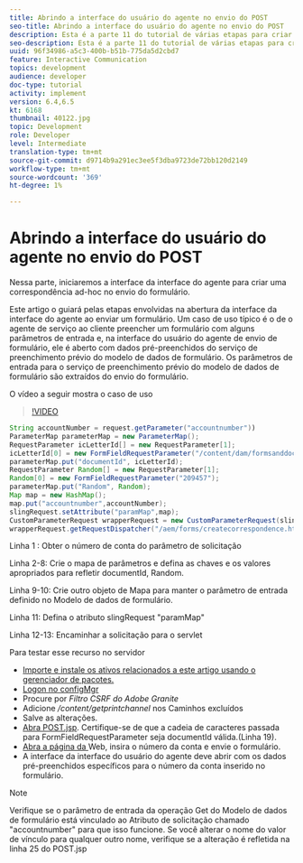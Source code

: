 ```yaml
---
title: Abrindo a interface do usuário do agente no envio do POST
seo-title: Abrindo a interface do usuário do agente no envio do POST
description: Esta é a parte 11 do tutorial de várias etapas para criar seu primeiro documento de comunicações interativas para o canal de impressão. Nessa parte, iniciaremos a interface da interface do agente para criar uma correspondência ad-hoc no envio do formulário.
seo-description: Esta é a parte 11 do tutorial de várias etapas para criar seu primeiro documento de comunicações interativas para o canal de impressão. Nessa parte, iniciaremos a interface da interface do agente para criar uma correspondência ad-hoc no envio do formulário.
uuid: 96f34986-a5c3-400b-b51b-775da5d2cbd7
feature: Interactive Communication
topics: development
audience: developer
doc-type: tutorial
activity: implement
version: 6.4,6.5
kt: 6168
thumbnail: 40122.jpg
topic: Development
role: Developer
level: Intermediate
translation-type: tm+mt
source-git-commit: d9714b9a291ec3ee5f3dba9723de72bb120d2149
workflow-type: tm+mt
source-wordcount: '369'
ht-degree: 1%

---
```



# Abrindo a interface do usuário do agente no envio do POST

Nessa parte, iniciaremos a interface da interface do agente para criar uma correspondência ad-hoc no envio do formulário.

Este artigo o guiará pelas etapas envolvidas na abertura da interface da interface do agente ao enviar um formulário. Um caso de uso típico é o de o agente de serviço ao cliente preencher um formulário com alguns parâmetros de entrada e, na interface do usuário do agente de envio de formulário, ele é aberto com dados pré-preenchidos do serviço de preenchimento prévio do modelo de dados de formulário. Os parâmetros de entrada para o serviço de preenchimento prévio do modelo de dados de formulário são extraídos do envio do formulário.

O vídeo a seguir mostra o caso de uso

>[!VIDEO](https://video.tv.adobe.com/v/40122/?quality=9&learn=on)

```java
String accountNumber = request.getParameter("accountnumber"))
ParameterMap parameterMap = new ParameterMap();
RequestParameter icLetterId[] = new RequestParameter[1];
icLetterId[0] = new FormFieldRequestParameter("/content/dam/formsanddocuments/retirementstatementprint");
parameterMap.put("documentId", icLetterId);
RequestParameter Random[] = new RequestParameter[1];
Random[0] = new FormFieldRequestParameter("209457");
parameterMap.put("Random", Random);
Map map = new HashMap();
map.put("accountnumber",accountNumber);
slingRequest.setAttribute("paramMap",map);
CustomParameterRequest wrapperRequest = new CustomParameterRequest(slingRequest,parameterMap,"GET");
wrapperRequest.getRequestDispatcher("/aem/forms/createcorrespondence.html").include(wrapperRequest, response);
```

Linha 1 : Obter o número de conta do parâmetro de solicitação

Linha 2-8: Crie o mapa de parâmetros e defina as chaves e os valores apropriados para refletir documentId, Random.

Linha 9-10: Crie outro objeto de Mapa para manter o parâmetro de entrada definido no Modelo de dados de formulário.

Linha 11: Defina o atributo slingRequest &quot;paramMap&quot;

Linha 12-13: Encaminhar a solicitação para o servlet

Para testar esse recurso no servidor

* [Importe e instale os ativos relacionados a este artigo usando o gerenciador de pacotes.](assets/launch-agent-ui.zip)
* [Logon no configMgr](http://localhost:4502/system/console/configMgr)
* Procure por _Filtro CSRF do Adobe Granite_
* Adicione _/content/getprintchannel_ nos Caminhos excluídos
* Salve as alterações.
* [Abra POST.jsp](http://localhost:4502/apps/AEMForms/openprintchannel/POST.jsp). Certifique-se de que a cadeia de caracteres passada para FormFieldRequestParameter seja documentId válida.(Linha 19).
* [Abra a página da ](http://localhost:4502/content/OpenPrintChannel.html) Web, insira o número da conta e envie o formulário.
* A interface da interface do usuário do agente deve abrir com os dados pré-preenchidos específicos para o número da conta inserido no formulário.

>[!NOTE]
>
>Verifique se o parâmetro de entrada da operação Get do Modelo de dados de formulário está vinculado ao Atributo de solicitação chamado &quot;accountnumber&quot; para que isso funcione. Se você alterar o nome do valor de vínculo para qualquer outro nome, verifique se a alteração é refletida na linha 25 do POST.jsp

